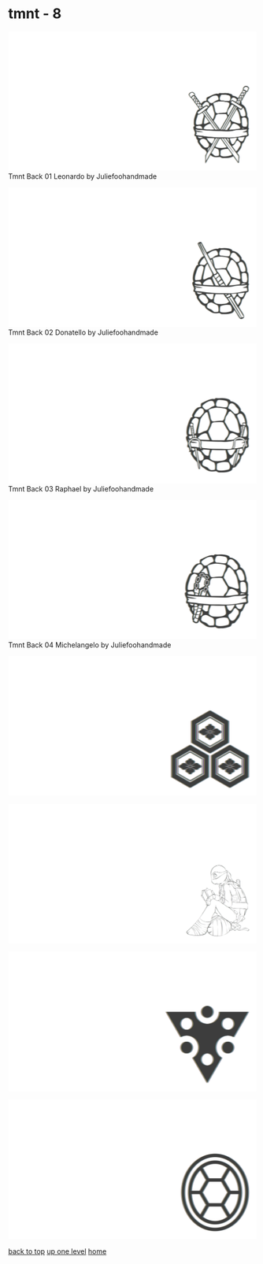 # tmnt - 8
[![Tmnt Back 01 Leonardo by Juliefoohandmade](/terminal/chromatic%20aberration/little/tmnt/tmnt_back_01_leonardo_by_juliefoohandmade.png "Tmnt Back 01 Leonardo by Juliefoohandmade")](https://raw.githubusercontent.com/buckmanc/wallpapers/main/terminal/chromatic%20aberration/little/tmnt/tmnt_back_01_leonardo_by_juliefoohandmade.png)\
Tmnt Back 01 Leonardo by Juliefoohandmade

[![Tmnt Back 02 Donatello by Juliefoohandmade](/terminal/chromatic%20aberration/little/tmnt/tmnt_back_02_donatello_by_juliefoohandmade.png "Tmnt Back 02 Donatello by Juliefoohandmade")](https://raw.githubusercontent.com/buckmanc/wallpapers/main/terminal/chromatic%20aberration/little/tmnt/tmnt_back_02_donatello_by_juliefoohandmade.png)\
Tmnt Back 02 Donatello by Juliefoohandmade

[![Tmnt Back 03 Raphael by Juliefoohandmade](/terminal/chromatic%20aberration/little/tmnt/tmnt_back_03_raphael_by_juliefoohandmade.png "Tmnt Back 03 Raphael by Juliefoohandmade")](https://raw.githubusercontent.com/buckmanc/wallpapers/main/terminal/chromatic%20aberration/little/tmnt/tmnt_back_03_raphael_by_juliefoohandmade.png)\
Tmnt Back 03 Raphael by Juliefoohandmade

[![Tmnt Back 04 Michelangelo by Juliefoohandmade](/terminal/chromatic%20aberration/little/tmnt/tmnt_back_04_michelangelo_by_juliefoohandmade.png "Tmnt Back 04 Michelangelo by Juliefoohandmade")](https://raw.githubusercontent.com/buckmanc/wallpapers/main/terminal/chromatic%20aberration/little/tmnt/tmnt_back_04_michelangelo_by_juliefoohandmade.png)\
Tmnt Back 04 Michelangelo by Juliefoohandmade

[![tmnt_japanese_crest_mitumori_kikkou_ni_hanabishi.png](/terminal/chromatic%20aberration/little/tmnt/tmnt_japanese_crest_mitumori_kikkou_ni_hanabishi.png "tmnt_japanese_crest_mitumori_kikkou_ni_hanabishi.png")](https://raw.githubusercontent.com/buckmanc/wallpapers/main/terminal/chromatic%20aberration/little/tmnt/tmnt_japanese_crest_mitumori_kikkou_ni_hanabishi.png)

[![tmnt_reading_pngwing.png](/terminal/chromatic%20aberration/little/tmnt/tmnt_reading_pngwing.png "tmnt_reading_pngwing.png")](https://raw.githubusercontent.com/buckmanc/wallpapers/main/terminal/chromatic%20aberration/little/tmnt/tmnt_reading_pngwing.png)

[![tmnt_splinter_clan.png](/terminal/chromatic%20aberration/little/tmnt/tmnt_splinter_clan.png "tmnt_splinter_clan.png")](https://raw.githubusercontent.com/buckmanc/wallpapers/main/terminal/chromatic%20aberration/little/tmnt/tmnt_splinter_clan.png)

[![tmnt_svgrepo_com.png](/terminal/chromatic%20aberration/little/tmnt/tmnt_svgrepo_com.png "tmnt_svgrepo_com.png")](https://raw.githubusercontent.com/buckmanc/wallpapers/main/terminal/chromatic%20aberration/little/tmnt/tmnt_svgrepo_com.png)


</p>
</details>


[back to top](#)
[up one level](/terminal/chromatic%20aberration/little/README.MD)
[home](/)

